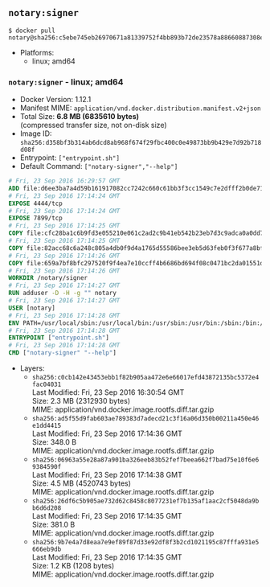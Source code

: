 ## `notary:signer`

```console
$ docker pull notary@sha256:c5ebe745eb26970671a81339752f4bb893b72de23578a88660887308e85353ce
```

-	Platforms:
	-	linux; amd64

### `notary:signer` - linux; amd64

-	Docker Version: 1.12.1
-	Manifest MIME: `application/vnd.docker.distribution.manifest.v2+json`
-	Total Size: **6.8 MB (6835610 bytes)**  
	(compressed transfer size, not on-disk size)
-	Image ID: `sha256:d358bf3b314ab6dcd8ab968f674f29fbc400c0e49873bb9b429e7d92b718d08f`
-	Entrypoint: `["entrypoint.sh"]`
-	Default Command: `["notary-signer","--help"]`

```dockerfile
# Fri, 23 Sep 2016 16:29:57 GMT
ADD file:d6ee3ba7a4d59b161917082cc7242c660c61bb3f3cc1549c7e2dfff2b0de7104 in / 
# Fri, 23 Sep 2016 17:14:24 GMT
EXPOSE 4444/tcp
# Fri, 23 Sep 2016 17:14:24 GMT
EXPOSE 7899/tcp
# Fri, 23 Sep 2016 17:14:25 GMT
COPY file:cfc28ba1c6b9fd3e055210e061c2ad2c9b41eb542b23eb7d3c9adca0a0dd775d in /notary/signer/ 
# Fri, 23 Sep 2016 17:14:25 GMT
COPY file:82acc68c6a248c805a4db0f9d4a1765d55586bee3eb5d63feb0f3f677a8bf902 in /notary/signer/ 
# Fri, 23 Sep 2016 17:14:26 GMT
COPY file:659a7bf8bfc297520f9f4ea7e10ccff4b6686bd694f08c0471bc2da01551deb8 in /notary/signer/ 
# Fri, 23 Sep 2016 17:14:26 GMT
WORKDIR /notary/signer
# Fri, 23 Sep 2016 17:14:27 GMT
RUN adduser -D -H -g "" notary
# Fri, 23 Sep 2016 17:14:27 GMT
USER [notary]
# Fri, 23 Sep 2016 17:14:28 GMT
ENV PATH=/usr/local/sbin:/usr/local/bin:/usr/sbin:/usr/bin:/sbin:/bin:/notary/signer
# Fri, 23 Sep 2016 17:14:28 GMT
ENTRYPOINT ["entrypoint.sh"]
# Fri, 23 Sep 2016 17:14:28 GMT
CMD ["notary-signer" "--help"]
```

-	Layers:
	-	`sha256:c0cb142e43453ebb1f82b905aa472e6e66017efd43872135bc5372e4fac04031`  
		Last Modified: Fri, 23 Sep 2016 16:30:54 GMT  
		Size: 2.3 MB (2312930 bytes)  
		MIME: application/vnd.docker.image.rootfs.diff.tar.gzip
	-	`sha256:ad5f55d9fab603ae789383d7adecd21c3f16a06d350b00211a450e46e1dd4415`  
		Last Modified: Fri, 23 Sep 2016 17:14:36 GMT  
		Size: 348.0 B  
		MIME: application/vnd.docker.image.rootfs.diff.tar.gzip
	-	`sha256:06963a55e28a87a901ba326eeb83b52fef7beea662f7bad75e10f6e69384590f`  
		Last Modified: Fri, 23 Sep 2016 17:14:38 GMT  
		Size: 4.5 MB (4520743 bytes)  
		MIME: application/vnd.docker.image.rootfs.diff.tar.gzip
	-	`sha256:26df6c5b905ae732d62c8458c8077231ef7b135af1aac2cf5048da9bb6d6d208`  
		Last Modified: Fri, 23 Sep 2016 17:14:35 GMT  
		Size: 381.0 B  
		MIME: application/vnd.docker.image.rootfs.diff.tar.gzip
	-	`sha256:9b7e4a7d8eaa7e9ef89f87d33e92df8f3b2cd1021195c87fffa931e5666eb9db`  
		Last Modified: Fri, 23 Sep 2016 17:14:35 GMT  
		Size: 1.2 KB (1208 bytes)  
		MIME: application/vnd.docker.image.rootfs.diff.tar.gzip
